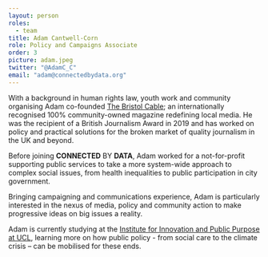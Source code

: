 ```yaml
---
layout: person
roles:
  - team
title: Adam Cantwell-Corn
role: Policy and Campaigns Associate
order: 3
picture: adam.jpeg
twitter: "@AdamC_C"
email: "adam@connectedbydata.org"
---
```

With a background in human rights law, youth work and community organising Adam co-founded [The Bristol Cable](https://thebristolcable.org/); an internationally recognised 100% community-owned magazine redefining local media. He was the recipient of a British Journalism Award in 2019 and has worked on policy and practical solutions for the broken market of quality journalism in the UK and beyond.

<!--more-->

Before joining **CONNECTED** BY **DATA**, Adam worked for a not-for-profit supporting public services to take a more system-wide approach to complex social issues, from health inequalities to public participation in city government. 

Bringing campaigning and communications experience, Adam is particularly interested in the nexus of media, policy and community action to make progressive ideas on big issues a reality. 

Adam is currently studying at the [Institute for Innovation and Public Purpose at UCL](https://www.ucl.ac.uk/bartlett/public-purpose/ucl-institute-innovation-and-public-purpose), learning more on how public policy - from social care to the climate crisis – can be mobilised for these ends. 